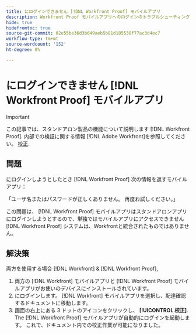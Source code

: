 ```yaml
---
title: にログインできません [!DNL Workfront Proof] モバイルアプリ
description: Workfront Proof モバイルアプリへのログインのトラブルシューティング。
hide: true
hidefromtoc: true
source-git-commit: 02e55be36d3b649aeb5b81d185538f77ac3d4ec7
workflow-type: tm+mt
source-wordcount: '152'
ht-degree: 0%

---
```


# にログインできません [!DNL Workfront Proof] モバイルアプリ

>[!IMPORTANT]
>
>この記事では、スタンドアロン製品の機能について説明します [!DNL Workfront Proof]. 内部での検証に関する情報 [!DNL Adobe Workfront]を参照してください。 [校正](../../../review-and-approve-work/proofing/proofing.md).

## 問題

にログインしようとしたとき [!DNL Workfront Proof] 次の情報を返すモバイルアプリ：

「ユーザ名またはパスワードが正しくありません。 再度お試しください。」

この問題は、 [!DNL Workfront Proof] モバイルアプリはスタンドアロンアプリにログインしようとするので、単独ではモバイルアプリにアクセスできません [!DNL Workfront Proof] システムは、Workfrontと統合されたものではありません。

## 解決策

両方を使用する場合 [!DNL Workfront] &amp; [!DNL Workfront Proof],

1. 両方の [!DNL Workfront] モバイルアプリと [!DNL Workfront Proof] モバイルアプリがお使いのデバイスにインストールされています。
1. にログインします。 [!DNL Workfront] モバイルアプリを選択し、配達確認するドキュメントに移動します。
1. 画面の右上にある 3 ドットのアイコンをクリックし、 **[!UICONTROL 校正]**.
The [!DNL Workfront Proof] モバイルアプリが自動的にログインを起動します。
これで、ドキュメント内での校正作業が可能になりました。
